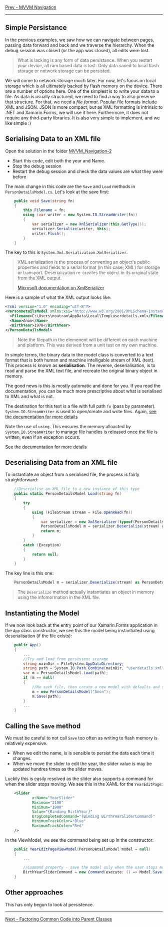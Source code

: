 [Prev - MVVM Navigation](mvvm_navigation_1.md)

---

## Simple Persistance
In the previous examples, we saw how we can navigate between pages, passing data forward and back and we traverse the hierarchy. When the debug session was closed (or the app was closed), all edits were lost.

> What is lacking is any form of data persistance. When you restart your device, all ram based data is lost. Only data saved to local flash storage or network storage can be persisted.

We will come to network storage much later. For now, let's focus on local storage which is all ultimately backed by flash memory on the device. There are a number of options here. One of the simplest is to write your data to a file. As data is usually structured, we need to find a way to also preserve that structure. For that, we need a _file format_. Popular file formats include XML and JSON. JSON is more compact, but as XML formatting is intrinsic to .NET and Xamarin.Forms, we will use it here. Furthermore, it does not require any third-party libraries. It is also very simple to implement, and we like simple :)

## Serialising Data to an XML file
Open the solution in the folder [MVVM_Navigation-2](/code/Chapter3/NavigationControllers/2-MVVM_Based/MVVM_Navigation-2-persist)

* Start this code, edit both the year and Name.
* Stop the debug session
* Restart the debug session and check the data values are what they were before

The main change in this code are the `Save` and `Load` methods in `PersonDetailsModel.cs`. Let's look at the save first:

```C#
    public void Save(string fn)
    {
        this.Filename = fn;
        using (var writer = new System.IO.StreamWriter(fn))
        {
            var serializer = new XmlSerializer(this.GetType());
            serializer.Serialize(writer, this);
            writer.Flush();
        }
    }
```

The key to this is `System.Xml.Serialization.XmlSerializer`.

> XML serialization is the process of converting an object's public properties and fields to a serial format (in this case, XML) for storage or transport. Deserialization re-creates the object in its original state from the XML output.
> 
> [Microsoft documentation on XmlSerializer](https://docs.microsoft.com/dotnet/api/system.xml.serialization.xmlserializer?view=netframework-4.8)

Here is a sample of what the XML output looks like:

```XML
<?xml version="1.0" encoding="utf-8"?>
<PersonDetailsModel xmlns:xsi="http://www.w3.org/2001/XMLSchema-instance" xmlns:xsd="http://www.w3.org/2001/XMLSchema">
  <Filename>C:\Users\noutram\AppData\Local\Temp\userdetails.xml</Filename>
  <Name>Anon</Name>
  <BirthYear>1970</BirthYear>
</PersonDetailsModel>
```

> Note the filepath in the <Filename> elemenent will be different on each machine and platform. This was derived from a unit test on my own machine.

In simple terms, the binary data in the model class is converted to a text format that is both human and machine intelligable stream of XML (text). This process is known as **serialisation**. The reverse, deserialisation, is to read and parse the XML text file, and recreate the original binary object in memory.

The good news is this is mostly automatic and done for you. If you read the documentation, you can be much more prescriptive about what is serialised to XML and what is not.

The destination for this text is a file with full path `fn` (pass by parameter). `System.IO.StreamWriter` is used to open/create and write files. 
Again, [see the documentation for more details](https://docs.microsoft.com/dotnet/api/system.io.streamwriter?view=netframework-4.8)

Note the use of `using`. This ensures the memory alloacted by `System.IO.StreamWriter` to manage file handles is released once the file is written, even if an exception occurs.

[See the documentation for more details](https://docs.microsoft.com/dotnet/standard/garbage-collection/using-objects)

## Deserialising Data from an XML file
To instantiate an object from a serialised file, the process is fairly straightforward:

```C#
    //Deserialise an XML file to a new instance of this type
    public static PersonDetailsModel Load(string fn)
    {
        try
        {
            using (FileStream stream = File.OpenRead(fn))
            {
                var serializer = new XmlSerializer(typeof(PersonDetailsModel));
                PersonDetailsModel m = serializer.Deserialize(stream) as PersonDetailsModel;
                return m;
            }
        }
        catch (Exception)
        {
            return null;
        }
    }
```

The key line is this one:

```C#
    PersonDetailsModel m = serializer.Deserialize(stream) as PersonDetailsModel;
```

> The `Deserialize` method actually instantiates an object in memory using the infomormation in the XML file.

## Instantiating the Model
If we now look back at the entry point of our Xamarin.Forms application in the `App` class constructor, we see this the model being instantiated using deserialisation (if the file exists):

```C#
    public App()
    {
        ...
        //Try and load from persistent storage
        string mainDir = FileSystem.AppDataDirectory;
        string path = System.IO.Path.Combine(mainDir, "userdetails.xml");
        var m = PersonDetailsModel.Load(path);
        if (m == null)
        {
            //No such file, then create a new model with defaults and save
            m = new PersonDetailsModel("Anon");
            m.Save(path);
        }
        ...
    }
```        

## Calling the `Save` method
We must be careful to not call `Save` too often as writing to flash memory is relatively expensive. 

* When we edit the name, is is sensible to persist the data each time it changes.
* When we move the slider to edit the year, the slider value is may be updated hundres times as the slider moves. 

Luckily this is easily resolved as the slider also supports a command for when the slider stops moving. We see this in the XAML for the `YearEditPage`:

```XML
    <Slider 
            x:Name="YearSlider"
            Maximum="2100"
            Minimum="1900"
            Value="{Binding BirthYear}"
            DragCompletedCommand="{Binding BirthYearSliderCommand}"
            MinimumTrackColor="Blue"
            MaximumTrackColor="Red"
    />
```            

In the ViewModel, we see the command being set up in the constructor:

```C#
    public YearEditPageViewModel(PersonDetailsModel model = null)
    {
        ...

        //Command property - save the model only when the user stops moving the slider
        BirthYearSliderCommand = new Command(execute: () => Model.Save());
    }
```        

## Other approaches
This has only begun to look at persistence. 

---

[Next - Factoring Common Code into Parent Classes]()
